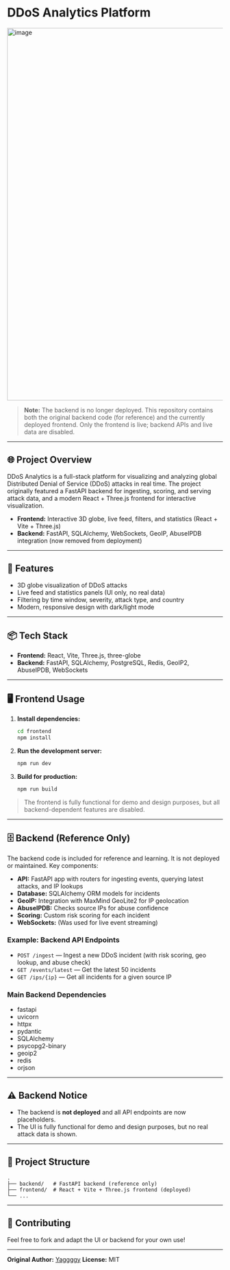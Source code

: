 # DDoS Analytics Platform


<img width="1919" height="870" alt="image" src="https://github.com/user-attachments/assets/99121254-d089-4610-9b48-0f216454ef3f" />



> **Note:** The backend is no longer deployed. This repository contains both the original backend code (for reference) and the currently deployed frontend. Only the frontend is live; backend APIs and live data are disabled.

---

## 🌐 Project Overview

DDoS Analytics is a full-stack platform for visualizing and analyzing global Distributed Denial of Service (DDoS) attacks in real time. The project originally featured a FastAPI backend for ingesting, scoring, and serving attack data, and a modern React + Three.js frontend for interactive visualization.

- **Frontend:** Interactive 3D globe, live feed, filters, and statistics (React + Vite + Three.js)
- **Backend:** FastAPI, SQLAlchemy, WebSockets, GeoIP, AbuseIPDB integration (now removed from deployment)

---

## 🚀 Features

- 3D globe visualization of DDoS attacks
- Live feed and statistics panels (UI only, no real data)
- Filtering by time window, severity, attack type, and country
- Modern, responsive design with dark/light mode

---

## 📦 Tech Stack

- **Frontend:** React, Vite, Three.js, three-globe
- **Backend:** FastAPI, SQLAlchemy, PostgreSQL, Redis, GeoIP2, AbuseIPDB, WebSockets

---

## 🖥️ Frontend Usage

1. **Install dependencies:**
   ```bash
   cd frontend
   npm install
   ```
2. **Run the development server:**
   ```bash
   npm run dev
   ```
3. **Build for production:**
   ```bash
   npm run build
   ```

> The frontend is fully functional for demo and design purposes, but all backend-dependent features are disabled.

---

## 🗄️ Backend (Reference Only)

The backend code is included for reference and learning. It is not deployed or maintained. Key components:

- **API:** FastAPI app with routers for ingesting events, querying latest attacks, and IP lookups
- **Database:** SQLAlchemy ORM models for incidents
- **GeoIP:** Integration with MaxMind GeoLite2 for IP geolocation
- **AbuseIPDB:** Checks source IPs for abuse confidence
- **Scoring:** Custom risk scoring for each incident
- **WebSockets:** (Was used for live event streaming)

### Example: Backend API Endpoints

- `POST /ingest` — Ingest a new DDoS incident (with risk scoring, geo lookup, and abuse check)
- `GET /events/latest` — Get the latest 50 incidents
- `GET /ips/{ip}` — Get all incidents for a given source IP

### Main Backend Dependencies

- fastapi
- uvicorn
- httpx
- pydantic
- SQLAlchemy
- psycopg2-binary
- geoip2
- redis
- orjson

---

## ⚠️ Backend Notice

- The backend is **not deployed** and all API endpoints are now placeholders.
- The UI is fully functional for demo and design purposes, but no real attack data is shown.

---

## 📁 Project Structure

```
.
├── backend/   # FastAPI backend (reference only)
├── frontend/  # React + Vite + Three.js frontend (deployed)
└── ...
```

---

## 🤝 Contributing

Feel free to fork and adapt the UI or backend for your own use!

---

**Original Author:** [Yaggggy](https://github.com/Yaggggy)
**License:** MIT

